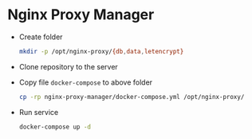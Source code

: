 # Nginx Proxy Manager

- Create folder

    ```sh
    mkdir -p /opt/nginx-proxy/{db,data,letencrypt}
    ```

- Clone repository to the server

- Copy file `docker-compose` to above folder

    ```sh
    cp -rp nginx-proxy-manager/docker-compose.yml /opt/nginx-proxy/
    ```

- Run service

    ```sh
    docker-compose up -d
    ```